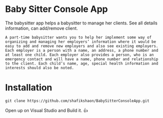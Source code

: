 # Baby Sitter Console App
The babysitter app helps a babysitter to manage her clients. See all details information, can add/remove client.

`A part-time babysitter wants you to help her implement some way of organizing and managing her employers’ information where it would be easy to add and remove new employers and also see existing employers. Each employer is a person with a name, an address, a phone number and at least one child. Each employer also provides a person, who is an emergency contact and will have a name, phone number and relationship to the client. Each child’s name, age, special health information and interests should also be noted.`

# Installation

`git clone https://github.com/shafikshaon/BabySitterConsoleApp.git`

Open up on Visual Studio and Build it. :+1:

